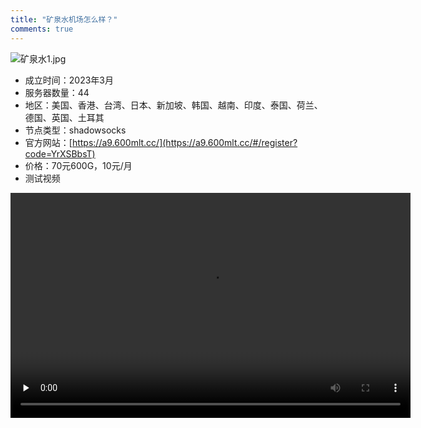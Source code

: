 ```yaml
---
title: "矿泉水机场怎么样？"
comments: true
---
```

![矿泉水1.jpg](https://flclash.xyz/img/矿泉水1.jpg)
- 成立时间：2023年3月
- 服务器数量：44
- 地区：美国、香港、台湾、日本、新加坡、韩国、越南、印度、泰国、荷兰、德国、英国、土耳其
- 节点类型：shadowsocks
- 官方网站：[https://a9.600mlt.cc/](https://a9.600mlt.cc/#/register?code=YrXSBbsT)
- 价格：70元600G，10元/月
- 测试视频

<video width="640" height="360" controls preload="none">
    <source src="https://mp4.flclash.xyz/Rec 0027.mp4" type="video/mp4">
    您的浏览器不支持 HTML5 视频。
</video>